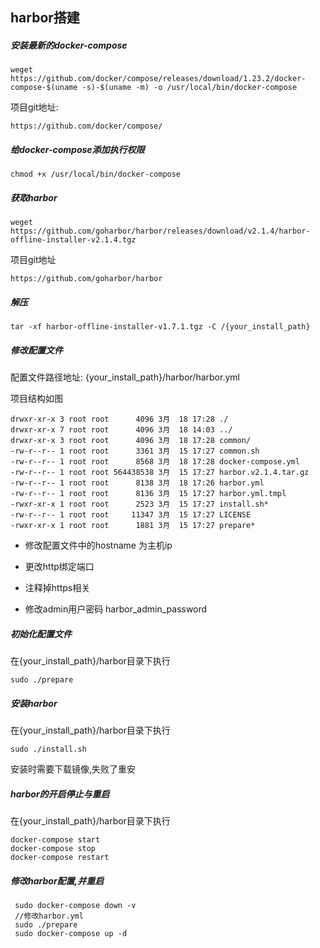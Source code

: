 ## harbor搭建

##### 安装最新的docker-compose

```
weget https://github.com/docker/compose/releases/download/1.23.2/docker-compose-$(uname -s)-$(uname -m) -o /usr/local/bin/docker-compose
```

项目git地址:

```
https://github.com/docker/compose/
```

##### 给docker-compose添加执行权限

```
chmod +x /usr/local/bin/docker-compose
```

##### 获取harbor

```
weget https://github.com/goharbor/harbor/releases/download/v2.1.4/harbor-offline-installer-v2.1.4.tgz
```

项目git地址

```
https://github.com/goharbor/harbor
```

##### 解压

```
tar -xf harbor-offline-installer-v1.7.1.tgz -C /{your_install_path}
```

##### 修改配置文件

配置文件路径地址: {your_install_path}/harbor/harbor.yml

项目结构如图

```
drwxr-xr-x 3 root root      4096 3月  18 17:28 ./
drwxr-xr-x 7 root root      4096 3月  18 14:03 ../
drwxr-xr-x 3 root root      4096 3月  18 17:28 common/
-rw-r--r-- 1 root root      3361 3月  15 17:27 common.sh
-rw-r--r-- 1 root root      8568 3月  18 17:28 docker-compose.yml
-rw-r--r-- 1 root root 564438538 3月  15 17:27 harbor.v2.1.4.tar.gz
-rw-r--r-- 1 root root      8138 3月  18 17:26 harbor.yml
-rw-r--r-- 1 root root      8136 3月  15 17:27 harbor.yml.tmpl
-rwxr-xr-x 1 root root      2523 3月  15 17:27 install.sh*
-rw-r--r-- 1 root root     11347 3月  15 17:27 LICENSE
-rwxr-xr-x 1 root root      1881 3月  15 17:27 prepare*

```

- 修改配置文件中的hostname 为主机ip

- 更改http绑定端口

- 注释掉https相关

- 修改admin用户密码 harbor_admin_password

##### 初始化配置文件

在{your_install_path}/harbor目录下执行

```
sudo ./prepare
```

##### 安装harbor

在{your_install_path}/harbor目录下执行

```
sudo ./install.sh
```

安装时需要下载镜像,失败了重安

##### harbor的开启停止与重启

在{your_install_path}/harbor目录下执行

```
docker-compose start
docker-compose stop
docker-compose restart
```

##### 修改harbor配置,并重启

```
 sudo docker-compose down -v 
 //修改harbor.yml
 sudo ./prepare
 sudo docker-compose up -d
```



